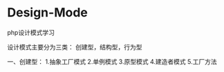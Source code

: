 # Design-Mode
php设计模式学习

设计模式主要分为三类：
    创建型，结构型，行为型

一、创建型：
    1.抽象工厂模式
    2.单例模式
    3.原型模式
    4.建造者模式
    5.工厂方法



